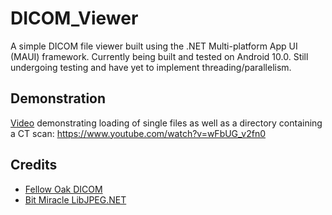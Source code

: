 # DICOM_Viewer
A simple DICOM file viewer built using the .NET Multi-platform App UI (MAUI) framework. 
Currently being built and tested on Android 10.0. Still undergoing testing and have yet to implement threading/parallelism.


## Demonstration

[Video](https://www.youtube.com/watch?v=wFbUG_v2fn0) demonstrating loading of single files as well as a directory containing a CT scan: https://www.youtube.com/watch?v=wFbUG_v2fn0

## Credits
- [Fellow Oak DICOM](https://github.com/fo-dicom/fo-dicom) 
- [Bit Miracle LibJPEG.NET](https://bitmiracle.com/libjpeg/)
